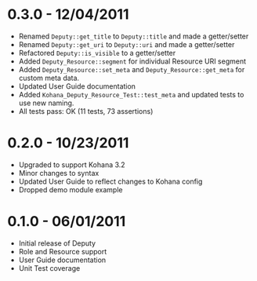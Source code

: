 # 0.3.0 - 12/04/2011

- Renamed `Deputy::get_title` to `Deputy::title` and made a getter/setter
- Renamed `Deputy::get_uri` to `Deputy::uri` and made a getter/setter
- Refactored `Deputy::is_visible` to a getter/setter
- Added `Deputy_Resource::segment` for individual Resource URI segment
- Added `Deputy_Resource::set_meta` and `Deputy_Resource::get_meta` for custom meta data.
- Updated User Guide documentation
- Added `Kohana_Deputy_Resource_Test::test_meta` and updated tests to use new naming.
- All tests pass: OK (11 tests, 73 assertions)

# 0.2.0 - 10/23/2011

- Upgraded to support Kohana 3.2
- Minor changes to syntax
- Updated User Guide to reflect changes to Kohana config
- Dropped demo module example

# 0.1.0 - 06/01/2011

- Initial release of Deputy
- Role and Resource support
- User Guide documentation
- Unit Test coverage